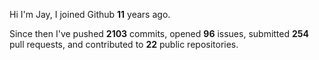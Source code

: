 Hi I'm Jay, I joined Github **11** years ago.

Since then I've pushed **2103** commits, opened **96** issues, submitted **254** pull requests, and contributed to **22** public repositories.
